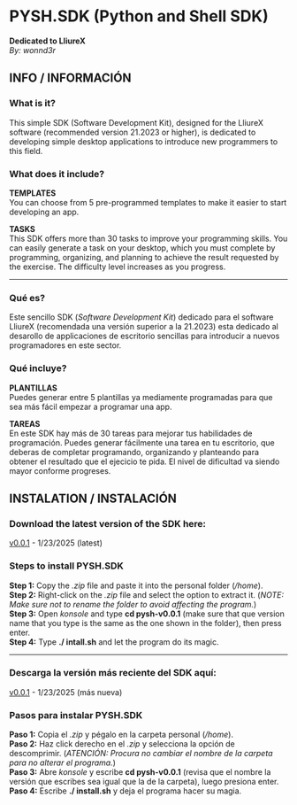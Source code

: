 # PYSH.SDK (Python and Shell SDK) 
**Dedicated to LliureX**  
*By: wonnd3r*

## INFO / INFORMACIÓN

### What is it?
This simple SDK (Software Development Kit), designed for the LliureX software (recommended version 21.2023 or higher), is dedicated to developing simple desktop applications to introduce new programmers to this field.

### What does it include?
**TEMPLATES**  
You can choose from 5 pre-programmed templates to make it easier to start developing an app.

**TASKS**  
This SDK offers more than 30 tasks to improve your programming skills. You can easily generate a task on your desktop, which you must complete by programming, organizing, and planning to achieve the result requested by the exercise. The difficulty level increases as you progress.

---------------------------------------------------------------------

### Qué es?
Este sencillo SDK (*Software Development Kit*) dedicado para el software LliureX (recomendada una versión superior a la 21.2023) esta dedicado al desarollo de applicaciones de escritorio sencillas para introducir a nuevos programadores en este sector.

### Qué incluye?
**PLANTILLAS**  
Puedes generar entre 5 plantillas ya mediamente programadas para que sea más fácil empezar a programar una app.

**TAREAS**  
En este SDK hay más de 30 tareas para mejorar tus habilidades de programación. Puedes generar fácilmente una tarea en tu escritorio, que deberas de completar programando, organizando y planteando para obtener el resultado que el ejecicio te pida. El nivel de dificultad va siendo mayor conforme progreses.

## INSTALATION / INSTALACIÓN

### Download the latest version of the SDK here:  
[v0.0.1](https://github.com/wonnd3r/PYSH.SDK/) - 1/23/2025 (latest)

### Steps to install PYSH.SDK  
**Step 1:** Copy the *.zip* file and paste it into the personal folder (*/home*).  
**Step 2:** Right-click on the *.zip* file and select the option to extract it. (*NOTE: Make sure not to rename the folder to avoid affecting the program.*)  
**Step 3:** Open *konsole* and type **cd pysh-v0.0.1** (make sure that que version name that you type is the same as the one shown in the folder), then press enter.  
**Step 4:** Type **./ intall.sh** and let the program do its magic.

---------------------------------------------------------------------

### Descarga la versión más reciente del SDK aquí:  
[v0.0.1](https://github.com/wonnd3r/PYSH.SDK/) - 1/23/2025 (más nueva)

### Pasos para instalar PYSH.SDK
**Paso 1:** Copia el *.zip* y pégalo en la carpeta personal (*/home*).  
**Paso 2:** Haz click derecho en el *.zip* y selecciona la opción de descomprimir. (*ATENCIÓN: Procura no cambiar el nombre de la carpeta para no alterar el programa.*)  
**Paso 3:** Abre *konsole* y escribe **cd pysh-v0.0.1** (revisa que el nombre la versión que escribes sea igual que la de la carpeta), luego presiona enter.
**Paso 4:** Escribe **./ install.sh** y deja el programa hacer su magia.

